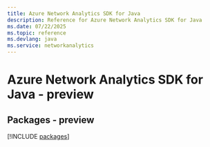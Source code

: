 ```yaml
---
title: Azure Network Analytics SDK for Java
description: Reference for Azure Network Analytics SDK for Java
ms.date: 07/22/2025
ms.topic: reference
ms.devlang: java
ms.service: networkanalytics
---
```

# Azure Network Analytics SDK for Java - preview
## Packages - preview
[!INCLUDE [packages](network-analytics-index.md)]